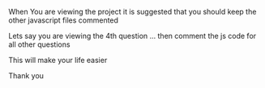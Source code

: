 When You are viewing the project it is suggested that you should
keep the other javascript files commented

Lets say you are viewing the 4th question ... then comment the js code for all other questions

This will make your life easier

Thank you
